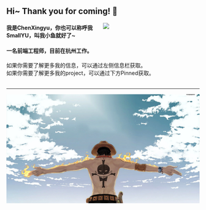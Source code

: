 <!--
**chenxingyu0830/chenxingyu0830** is a ✨ _special_ ✨ repository because its `README.md` (this file) appears on your GitHub profile.

Here are some ideas to get you started:

- 🔭 I’m currently working on ...
- 🌱 I’m currently learning ...
- 👯 I’m looking to collaborate on ...
- 🤔 I’m looking for help with ...
- 💬 Ask me about ...
- 📫 How to reach me: ...
- 😄 Pronouns: ...
- ⚡ Fun fact: ...
-->

## Hi~ Thank you for coming! 👋

<img align="right" width="50%" src="https://github-readme-stats.vercel.app/api?username=chenxingyu0830&show_icons=true">
<h4>我是ChenXingyu，你也可以称呼我SmallYU，叫我小鱼就好了~</h4>
<h4>一名前端工程师，目前在杭州工作。</h4>
<div>如果你需要了解更多我的信息，可以通过左侧信息栏获取。</div>
<div>如果你需要了解更多我的project，可以通过下方Pinned获取。</div>
<br />
<hr />

<img src="./image/background-min.jpg">
